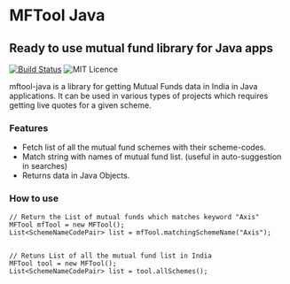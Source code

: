 # MFTool Java
## Ready to use mutual fund library for Java apps

[![Build Status](https://travis-ci.com/ankitwasankar/mftool-java.svg?branch=master)](https://travis-ci.com/github/ankitwasankar/mftool-java/builds)
![MIT Licence](https://camo.githubusercontent.com/8298ac0a88a52618cd97ba4cba6f34f63dd224a22031f283b0fec41a892c82cf/68747470733a2f2f696d672e736869656c64732e696f2f707970692f6c2f73656c656e69756d2d776972652e737667)

mftool-java is a library for getting Mutual Funds data in India in Java applications. 
It can be used in various types of projects which requires getting live quotes for a given scheme.


### Features
- Fetch list of all the mutual fund schemes with their scheme-codes.
- Match string with names of mutual fund list. (useful in auto-suggestion in searches)
- Returns data in Java Objects.

### How to use
```
// Return the List of mutual funds which matches keyword "Axis"
MFTool mfTool = new MFTool();
List<SchemeNameCodePair> list = mfTool.matchingSchemeName("Axis");


// Retuns List of all the mutual fund list in India
MFTool tool = new MFTool();
List<SchemeNameCodePair> list = tool.allSchemes();
```